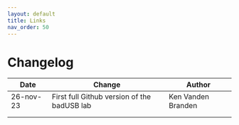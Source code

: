 ```yaml
---
layout: default
title: Links
nav_order: 50
---
```

# Changelog

|Date   | Change   |Author  |
|---|---|---|
|26-nov-23   |First full Github version of the badUSB lab   |Ken Vanden Branden   |
|   |   |   |
|   |   |   |
